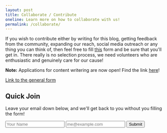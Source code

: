 ```yaml
---
layout: post
title: Collaborate / Contribute
oneline: Learn more on how to collaborate with us!
permalink: /collaborate/
---
```


If you wish to contribute either by writing for this blog, getting feedback from the community, expanding our reach, social media outreach or any thing you can think of, then feel free to fill [this][1] form and be sure that you'll get in. There really is no selection process, we need volunteers who are enthusiastic and genuinely care for our cause!

**Note:** Applications for content writering are now open! Find the link [here](https://forms.gle/jSrrTJcHF7syCJDf7)!

[Link to the general form][1]

[1]: https://forms.gle/WH3qZvpo6BmqiYD77

## Quick Join

Leave your email down below, and we'll get back to you without you filling the form!

<div class="newsletter_contents noselect">
            <form autocomplete="off" name="newsletter" method="POST" data-netlify="true" action="/success">
                <input type="text" required class="email_input" placeholder="Your Name" name="name" id="bd-email" />
                <input type="email" required class="email_input" placeholder="me@example.com" name="email" id="bd-email" />
                <input type="hidden" value="1" name="embed" />
                <button class="join-button" type="submit">Submit</button>
            </form>
        </div>
